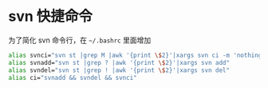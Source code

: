 # svn 快捷命令

为了简化 svn 命令行，在 `~/.bashrc` 里面增加

``` sh
alias svnci="svn st |grep M |awk '{print \$2}'|xargs svn ci -m 'nothing'"
alias svnadd="svn st |grep ? |awk '{print \$2}'|xargs svn add"
alias svndel="svn st |grep ! |awk '{print \$2}'|xargs svn del"
alias ci="svnadd && svndel && svnci"
```
